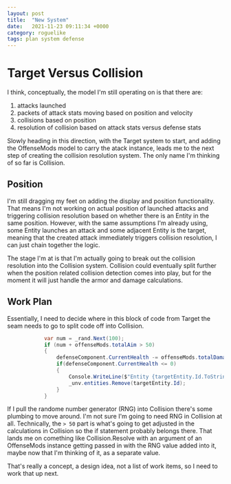 ```yaml
---
layout: post
title:  "New System"
date:   2021-11-23 09:11:34 +0000
category: roguelike
tags: plan system defense
---
```


# Target Versus Collision
I think, conceptually, the model I'm still operating on is that there are:  

1. attacks launched
1. packets of attack stats moving based on position and velocity
1. collisions based on position
1. resolution of collision based on attack stats versus defense stats

Slowly heading in this direction, with the Target system to start, and adding the OffenseMods model to carry the atack instance, leads me to the next step of creating the collision resolution system. The only name I'm thinking of so far is Collision.  

## Position
I'm still dragging my feet on adding the display and position functionality. That means I'm not working on actual position of launched attacks and triggering collision resolution based on whether there is an Entity in the same position. However, with the same assumptions I'm already using, some Entity launches an attack and some adjacent Entity is the target, meaning that the created attack immediately triggers collision resolution, I can just chain together the logic.  

The stage I'm at is that I'm actually going to break out the collision resolution into the Collision system. Collision could eventually split further when the position related collision detection comes into play, but for the moment it will just handle the armor and damage calculations.  

## Work Plan
Essentially, I need to decide where in this block of code from Target the seam needs to go to split code off into Collision.  

``` csharp
            var num = _rand.Next(100);
            if (num + offenseMods.totalAim > 50)
            {
                defenseComponent.CurrentHealth -= offenseMods.totalDamage;
                if(defenseComponent.CurrentHealth <= 0)
                {
                    Console.WriteLine($"Entity {targetEntity.Id.ToString()} has been removed from play!");
                    _unv.entities.Remove(targetEntity.Id);
                }
            }
```

If I pull the randome number generator (RNG) into Collision there's some plumbing to move around. I'm not sure I'm going to need RNG in Collision at all. Technically, the ```> 50``` part is what's going to get adjusted in the calculations in Collision so the if statement probably belongs there. That lands me on comething like Collision.Resolve with an argument of an OffenseMods instance getting passed in with the RNG value added into it, maybe now that I'm thinking of it, as a separate value.  

That's really a concept, a design idea, not a list of work items, so I need to work that up next.  